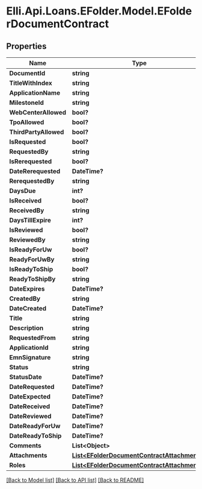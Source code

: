 # Elli.Api.Loans.EFolder.Model.EFolderDocumentContract
## Properties

Name | Type | Description | Notes
------------ | ------------- | ------------- | -------------
**DocumentId** | **string** |  | [optional] 
**TitleWithIndex** | **string** |  | [optional] 
**ApplicationName** | **string** |  | [optional] 
**MilestoneId** | **string** |  | [optional] 
**WebCenterAllowed** | **bool?** |  | [optional] 
**TpoAllowed** | **bool?** |  | [optional] 
**ThirdPartyAllowed** | **bool?** |  | [optional] 
**IsRequested** | **bool?** |  | [optional] 
**RequestedBy** | **string** |  | [optional] 
**IsRerequested** | **bool?** |  | [optional] 
**DateRerequested** | **DateTime?** |  | [optional] 
**RerequestedBy** | **string** |  | [optional] 
**DaysDue** | **int?** |  | [optional] 
**IsReceived** | **bool?** |  | [optional] 
**ReceivedBy** | **string** |  | [optional] 
**DaysTillExpire** | **int?** |  | [optional] 
**IsReviewed** | **bool?** |  | [optional] 
**ReviewedBy** | **string** |  | [optional] 
**IsReadyForUw** | **bool?** |  | [optional] 
**ReadyForUwBy** | **string** |  | [optional] 
**IsReadyToShip** | **bool?** |  | [optional] 
**ReadyToShipBy** | **string** |  | [optional] 
**DateExpires** | **DateTime?** |  | [optional] 
**CreatedBy** | **string** |  | [optional] 
**DateCreated** | **DateTime?** |  | [optional] 
**Title** | **string** |  | [optional] 
**Description** | **string** |  | [optional] 
**RequestedFrom** | **string** |  | [optional] 
**ApplicationId** | **string** |  | [optional] 
**EmnSignature** | **string** |  | [optional] 
**Status** | **string** |  | [optional] 
**StatusDate** | **DateTime?** |  | [optional] 
**DateRequested** | **DateTime?** |  | [optional] 
**DateExpected** | **DateTime?** |  | [optional] 
**DateReceived** | **DateTime?** |  | [optional] 
**DateReviewed** | **DateTime?** |  | [optional] 
**DateReadyForUw** | **DateTime?** |  | [optional] 
**DateReadyToShip** | **DateTime?** |  | [optional] 
**Comments** | **List&lt;Object&gt;** |  | [optional] 
**Attachments** | [**List&lt;EFolderDocumentContractAttachments&gt;**](EFolderDocumentContractAttachments.md) |  | [optional] 
**Roles** | [**List&lt;EFolderDocumentContractAttachments&gt;**](EFolderDocumentContractAttachments.md) |  | [optional] 

[[Back to Model list]](../README.md#documentation-for-models) [[Back to API list]](../README.md#documentation-for-api-endpoints) [[Back to README]](../README.md)

